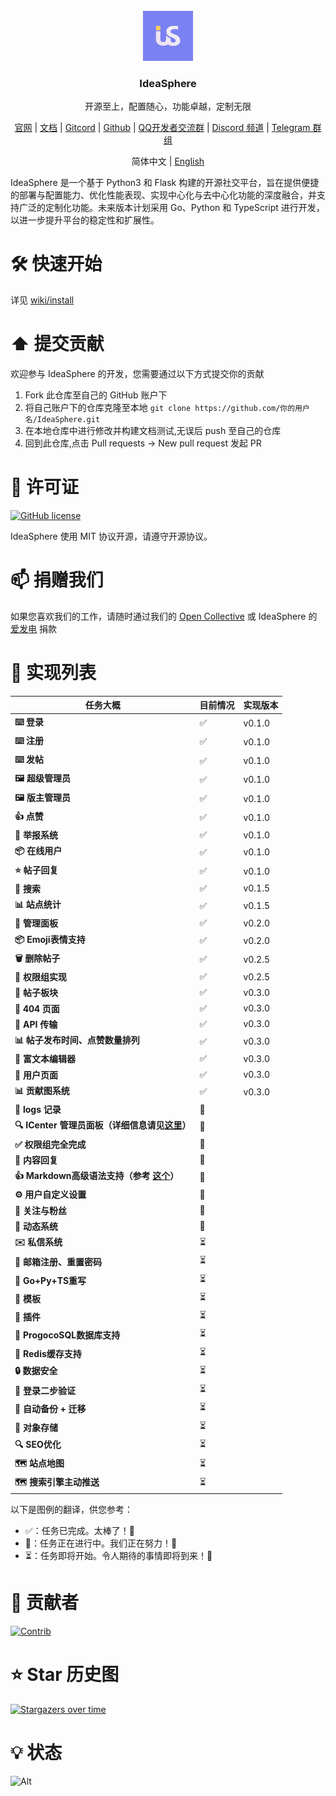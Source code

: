 <br />

<div align="center">
  <a href="https://github.com/IdeaSphere-team/IdeaSphere/">
    <img src="/assets/logo.png" alt="Logo" width="80" height="80">
  </a>

<h3 align="center">IdeaSphere</h3>

<p align="center">
  开源至上，配置随心，功能卓越，定制无限
</p>

<p align="center">
  <a href="https://ideaspher.org">官网</a> | <a href="https://docs.ideasphere.org">文档</a> | <a href="https://gitcode.com/IdeaSphere-team">Gitcord</a> | <a href="https://github.com/IdeaSphere-team">Github</a> | <a href="http://qm.qq.com/cgi-bin/qm/qr?_wv=1027&k=0S7iEPBCDpSWgvzARFqxM_zyIlnQ2-km&authKey=AiX0JpNVU8d%2BIjMocMxVhE0OcxbdOaQAt1wnnekYg%2BYQ0GZfOy3KXuSFTBZ2pDD2&noverify=0&group_code=1036347298">QQ开发者交流群</a> | <a href="https://discord.gg/eyn9GC88XP">Discord 频道</a> | <a href="https://t.me/+vp7hIx464JUwMzk1">Telegram 群组</a>
</p>

<p align="center">
  简体中文 | <a href="https://docs.ideasphere.org/Home_en/">English</a>
</p>

</div>

IdeaSphere 是一个基于 Python3 和 Flask 构建的开源社交平台，旨在提供便捷的部署与配置能力、优化性能表现、实现中心化与去中心化功能的深度融合，并支持广泛的定制化功能。未来版本计划采用 Go、Python 和 TypeScript 进行开发，以进一步提升平台的稳定性和扩展性。

# 🛠️ 快速开始

详见 [wiki/install](https://github.com/IdeaSphere-team/IdeaSphere/wiki/Install)

# ⬆️ 提交贡献

欢迎参与 IdeaSphere 的开发，您需要通过以下方式提交你的贡献

1. Fork 此仓库至自己的 GitHub 账户下
2. 将自己账户下的仓库克隆至本地
   `git clone https://github.com/你的用户名/IdeaSphere.git`
3. 在本地仓库中进行修改并构建文档测试,无误后 push 至自己的仓库
4. 回到此仓库,点击 Pull requests -> New pull request 发起 PR

# 🎫 许可证

[![GitHub license](https://img.shields.io/github/license/IdeaSphere-team/IdeaSphere.svg?style=for-the-badge)](https://github.com/IdeaSphere-team/IdeaSphere/blob/main/LICENSE)

IdeaSphere 使用 MIT 协议开源，请遵守开源协议。

# 📫 捐赠我们

如果您喜欢我们的工作，请随时通过我们的 [Open Collective](https://opencollective.com/ideasphere) 或 IdeaSphere 的 [爱发电](https://afdian.com/a/ideasphere) 捐款

# 🌟 实现列表

| 任务大概 | 目前情况 | 实现版本  |
|---|---|---|
| **⌨️ 登录** | ✅ | v0.1.0 |
| **⌨️ 注册** | ✅ | v0.1.0 |
| **⌨️ 发帖** | ✅ | v0.1.0 |
| **🖼 超级管理员** | ✅ | v0.1.0 |
| **🖼 版主管理员** | ✅ | v0.1.0 |
| **👍 点赞** | ✅ | v0.1.0 |
| **🧱 举报系统** | ✅ | v0.1.0 |
| **📦 在线用户** | ✅ | v0.1.0 |
| **⭐ 帖子回复** | ✅ | v0.1.0 |
| **🔬 搜索** | ✅ | v0.1.5 |
| **📊 站点统计** | ✅ | v0.1.5 |
| **🚀 管理面板** | ✅ | v0.2.0 |
| **📦 Emoji表情支持** | ✅ | v0.2.0 |
| **🗑 删除帖子** | ✅ | v0.2.5 |
| **👤 权限组实现** | ✅ | v0.2.5 |
| **🎈 帖子板块** | ✅ | v0.3.0 |
| **🎈 404 页面** | ✅ | v0.3.0 |
| **🎈 API 传输** | ✅ | v0.3.0 |
| **📊 帖子发布时间、点赞数量排列** | ✅ | v0.3.0 |
| **📝 富文本编辑器** | ✅ | v0.3.0 |
| **👤 用户页面** | ✅ | v0.3.0 |
| **📊 贡献图系统** | ✅ | v0.3.0 |
| **📝 logs 记录** | 🚧 |        |
| **🔍 ICenter 管理员面板（详细信息请见[这里](https://github.com/IdeaSphere-team/IdeaSphere/issues/5)）** | 🚧 |        |
| **✅ 权限组完全完成** | 🚧 |        |
| **💬 内容回复** | 🚧 |        |
| **👍 Markdown高级语法支持（参考 [这个](https://shiro.innei.in/#/markdown)）** | 🚧 |        |
| **⚙️ 用户自定义设置** | 🚧 |        |
| **👥 关注与粉丝** | 🚧 |        |
| **🔄 动态系统** | 🚧 |        |
| **✉️ 私信系统** | ⏳ |        |
| **📧 邮箱注册、重置密码** | ⏳ |        |
| **🔄 Go+Py+TS重写** | ⏳ |        |
| **📄 模板** | ⏳ |        |
| **🔌 插件** | ⏳ |        |
| **🔏 ProgocoSQL数据库支持** | ⏳ |        |
| **🔏 Redis缓存支持** | ⏳ |        |
| **🔒 数据安全** | ⏳ |        |
| **📱 登录二步验证** | ⏳ |        |
| **💽 自动备份 + 迁移** | ⏳ |        |
| **💾 对象存储** | ⏳ |        |
| **🔍 SEO优化** | ⏳ |        |
| **🗺️ 站点地图** | ⏳ |        |
| **🗺️ 搜索引擎主动推送** | ⏳ |        |

以下是图例的翻译，供您参考：

- ✅：任务已完成。太棒了！🎉
- 🚧：任务正在进行中。我们正在努力！💪
- ⏳：任务即将开始。令人期待的事情即将到来！🌠

# 🤝 贡献者

[![Contrib](https://contrib.rocks/image?repo=IdeaSphere-team/IdeaSphere)](https://github.com/IdeaSphere-team/IdeaSphere/graphs/contributors)

# ⭐ Star 历史图

[![Stargazers over time](https://starchart.cc/IdeaSphere-team/IdeaSphere.svg?variant=adaptive)](https://starchart.cc/IdeaSphere-team/IdeaSphere)

# 💡 状态

![Alt](https://repobeats.axiom.co/api/embed/ae7daea15634a93b5e54eab266bdc6c4a0fb8671.svg "Repobeats analytics image")

